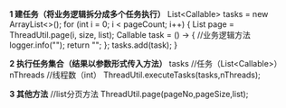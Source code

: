 **1 建任务（将业务逻辑拆分成多个任务执行）**
List<Callable<String>> tasks = new ArrayList<>();
for (int i = 0; i < pageCount; i++) {
    List page = ThreadUtil.page(i, size, list);
    Callable<String> task = () -> {
        //业务逻辑方法
        logger.info("");
        return "";
    };
    tasks.add(task);
}

**2 执行任务集合（结果以参数形式传入方法）**
tasks //任务（List<Callable<String>>）
nThreads //线程数（int）
ThreadUtil.executeTasks(tasks,nThreads);

**3 其他方法**
//list分页方法
ThreadUtil.page(pageNo,pageSize,list);
